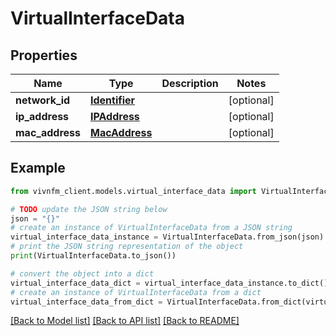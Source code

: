 # VirtualInterfaceData


## Properties

Name | Type | Description | Notes
------------ | ------------- | ------------- | -------------
**network_id** | [**Identifier**](Identifier.md) |  | [optional] 
**ip_address** | [**IPAddress**](IPAddress.md) |  | [optional] 
**mac_address** | [**MacAddress**](MacAddress.md) |  | [optional] 

## Example

```python
from vivnfm_client.models.virtual_interface_data import VirtualInterfaceData

# TODO update the JSON string below
json = "{}"
# create an instance of VirtualInterfaceData from a JSON string
virtual_interface_data_instance = VirtualInterfaceData.from_json(json)
# print the JSON string representation of the object
print(VirtualInterfaceData.to_json())

# convert the object into a dict
virtual_interface_data_dict = virtual_interface_data_instance.to_dict()
# create an instance of VirtualInterfaceData from a dict
virtual_interface_data_from_dict = VirtualInterfaceData.from_dict(virtual_interface_data_dict)
```
[[Back to Model list]](../README.md#documentation-for-models) [[Back to API list]](../README.md#documentation-for-api-endpoints) [[Back to README]](../README.md)


